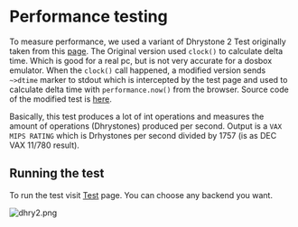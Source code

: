 # Performance testing

To measure performance, we used a variant of Dhrystone 2 Test originally taken from this [page](http://www.roylongbottom.org.uk/dhrystone%20results.htm). 
The Original version used `clock()` to calculate delta time. Which is good for a real pc, but is not very accurate for a 
dosbox emulator. When the `clock()` call happened, a modified version sends `~>dtime` marker to stdout which is intercepted
by the test page and used to calculate delta time with `performance.now()` from the browser. Source code of the modified test is [here](https://github.com/js-dos/programs).

Basically, this test produces a lot of int operations and measures the amount of operations (Dhrystones) produced per second. 
Output is a `VAX MIPS RATING` which is Drhystones per second divided by 1757 (is as DEC VAX 11/780 result).

## Running the test


To run the test visit [Test](https://dos.zone/dhrystone-2-test-jul-2020/) page. You can choose any backend you want.

![dhry2.png](dhry2.png)




